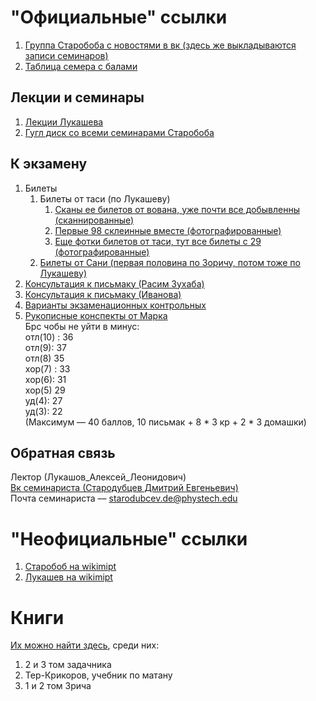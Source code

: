 # "Официальные" ссылки
1. [Группа Старобоба с новостями в вк (здесь же выкладываются записи семинаров)](https://vk.com/club170959292)  
1. [Таблица семера с балами](https://docs.google.com/spreadsheets/d/1A8Qj4VJAHwqYyuuOg-4VDCM0hyitqkW9pUxq6WmrtPU/edit#gid=719464891)  

## Лекции и семинары
1. [Лекции Лукашева](https://www.youtube.com/playlist?list=PL4_hYwCyhAvbRaVWZi1GIA_M9q4xwL1VY)  
1. [Гугл диск со всеми семинарами Старобоба](https://drive.google.com/drive/folders/1daSl8lwAZOfx2r0b_YjscvsLPloEhp_d)  

## К экзамену
1. Билеты
    1. Билеты от таси (по Лукашеву)
        1. [Сканы ее билетов от вована, уже почти все добывленны (сканнированные)](https://drive.google.com/drive/folders/1V_ERFGO2D_Fg5hkCRmMCLNQO4zedkeGH)
        1. [Первые 98 склеинные вместе (фотографированные)](https://drive.google.com/file/d/1jH1bHgE_PE2bjgtqjVQ-pZKLiMfZMddq/view?usp=sharing)
        1. [Еще фотки билетов от таси, тут все билеты с 29 (фотографированные)](https://drive.google.com/drive/folders/1AwrDZsmTN59KPs2mxMRJWHN7Pm6Oxb9f)
    1. [Билеты от Сани (первая половина по Зоричу, потом тоже по Лукашеву)](https://drive.google.com/file/d/1VP-QFf672ExtwZ6DW0Rc-k1Y7O-ChcbK/view?usp=sharing)
1. [Консультация к письмаку (Расим Зухаба)](https://www.youtube.com/watch?v=f0hoEdR0ReE&feature=youtu.be)
1. [Консультация к письмаку (Иванова)](https://www.youtube.com/watch?v=F-GEBx69wAo)
1. [Варианты экзаменационных контрольных](https://mipt.ru/education/chair/mathematics/exams/exams.php)  
1. [Рукописные конспекты от Марка](https://bit.ly/calculusMIPT)  
Брс чобы не уйти в минус:  
отл(10) : 36  
отл(9): 37  
отл(8) 35  
хор(7) : 33  
хор(6): 31  
хор(5) 29  
уд(4): 27  
уд(3): 22  
(Максимум –– 40 баллов, 10 письмак + 8 * 3 кр + 2 * 3 домашки)  

## Обратная связь
Лектор (Лукашов_Алексей_Леонидович)  
[Вк семинариста (Стародубцев Дмитрий Евгеньевич)](https://vk.com/id9617301)  
Почта семинариста –– starodubcev.de@phystech.edu  

# "Неофициальные" ссылки
1. [Старобоб на wikimipt](http://wikimipt.org/wiki/Стародубцев_Дмитрий_Евгеньевич)  
1. [Лукашев на wikimipt](http://wikimipt.org/wiki/Лукашов_Алексей_Леонидович)  

# Книги
[Их можно найти здесь](https://drive.google.com/drive/u/1/folders/17SEqLYim13xQUyZGmEqgBYlxxsVzJMkw), среди них:  
1. 2 и 3 том задачника
1. Тер-Крикоров, учебник по матану
1. 1 и 2 том Зрича
